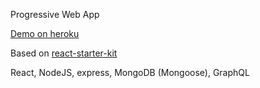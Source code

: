 Progressive Web App

[Demo on heroku](https://videoportal-ibs.herokuapp.com)

Based on [react-starter-kit](https://reactstarter.com/)

React, NodeJS, express, MongoDB (Mongoose), GraphQL

